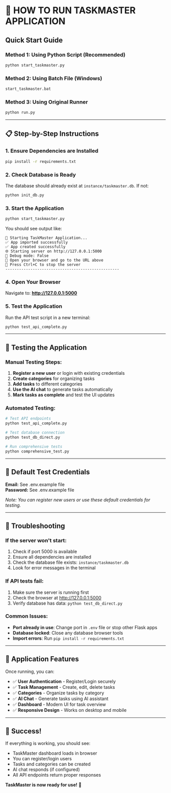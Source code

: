 # 🚀 HOW TO RUN TASKMASTER APPLICATION

## Quick Start Guide

### Method 1: Using Python Script (Recommended)
```bash
python start_taskmaster.py
```

### Method 2: Using Batch File (Windows)
```bash
start_taskmaster.bat
```

### Method 3: Using Original Runner
```bash
python run.py
```

---

## 📋 Step-by-Step Instructions

### 1. **Ensure Dependencies are Installed**
```bash
pip install -r requirements.txt
```

### 2. **Check Database is Ready**
The database should already exist at `instance/taskmaster.db`. If not:
```bash
python init_db.py
```

### 3. **Start the Application**
```bash
python start_taskmaster.py
```

You should see output like:
```
🚀 Starting TaskMaster Application...
✅ App imported successfully
✅ App created successfully
🌐 Starting server on http://127.0.0.1:5000
🔧 Debug mode: False
📱 Open your browser and go to the URL above
🛑 Press Ctrl+C to stop the server
--------------------------------------------------
```

### 4. **Open Your Browser**
Navigate to: **http://127.0.0.1:5000**

### 5. **Test the Application**
Run the API test script in a new terminal:
```bash
python test_api_complete.py
```

---

## 🧪 Testing the Application

### Manual Testing Steps:
1. **Register a new user** or login with existing credentials
2. **Create categories** for organizing tasks
3. **Add tasks** to different categories
4. **Use the AI chat** to generate tasks automatically
5. **Mark tasks as complete** and test the UI updates

### Automated Testing:
```bash
# Test API endpoints
python test_api_complete.py

# Test database connection
python test_db_direct.py

# Run comprehensive tests
python comprehensive_test.py
```

---

## 🎯 Default Test Credentials

**Email:** See .env.example file  
**Password:** See .env.example file

*Note: You can register new users or use these default credentials for testing.*

---

## 🔧 Troubleshooting

### If the server won't start:
1. Check if port 5000 is available
2. Ensure all dependencies are installed
3. Check the database file exists: `instance/taskmaster.db`
4. Look for error messages in the terminal

### If API tests fail:
1. Make sure the server is running first
2. Check the browser at http://127.0.0.1:5000
3. Verify database has data: `python test_db_direct.py`

### Common Issues:
- **Port already in use**: Change port in `.env` file or stop other Flask apps
- **Database locked**: Close any database browser tools
- **Import errors**: Run `pip install -r requirements.txt`

---

## 🌟 Application Features

Once running, you can:
- ✅ **User Authentication** - Register/Login securely
- ✅ **Task Management** - Create, edit, delete tasks
- ✅ **Categories** - Organize tasks by category
- ✅ **AI Chat** - Generate tasks using AI assistant
- ✅ **Dashboard** - Modern UI for task overview
- ✅ **Responsive Design** - Works on desktop and mobile

---

## 🎉 Success!

If everything is working, you should see:
- TaskMaster dashboard loads in browser
- You can register/login users
- Tasks and categories can be created
- AI chat responds (if configured)
- All API endpoints return proper responses

**TaskMaster is now ready for use!** 🚀
